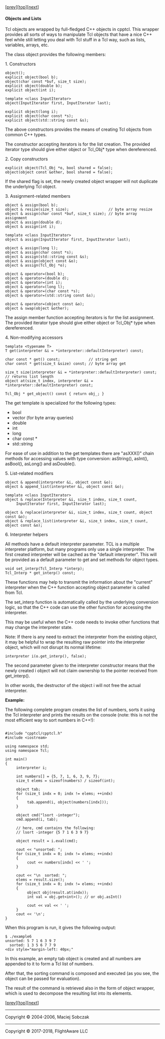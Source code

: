 [[prev](classes.md)][[top](index.md)][[next](callpolicies.md)]  

#### Objects and Lists

Tcl objects are wrapped by full-fledged C++ objects in cpptcl. This wrapper provides all sorts of ways to manipulate Tcl objects that have a nice C++ feel while still letting you deal with Tcl stuff in a Tcl way, such as lists, variables, arrays, etc.

The class object provides the following members:

1\. Constructors

```
object();  
explicit object(bool b);  
object(char const *buf, size_t size);  
explicit object(double b);  
explicit object(int i);  

template <class InputIterator>  
object(InputIterator first, InputIterator last);  

explicit object(long i);  
explicit object(char const *s);  
explicit object(std::string const &s);  
```

The above constructors provides the means of creating Tcl objects from common C++ types.

The constructor accepting iterators is for the list creation. The provided iterator type should give either object or Tcl_Obj* type when dereferenced.

2\. Copy constructors

```
explicit object(Tcl_Obj *o, bool shared = false);  
object(object const &other, bool shared = false);  
```

If the shared flag is set, the newly created object wrapper will not duplicate the underlying Tcl object.

3\. Assignment-related members

```
object & assign(bool b);  
object & resize(size_t size);                  // byte array resize  
object & assign(char const *buf, size_t size); // byte array assignment  
object & assign(double d);  
object & assign(int i);  

template <class InputIterator>  
object & assign(InputIterator first, InputIterator last);  

object & assign(long l);  
object & assign(char const *s);  
object & assign(std::string const &s);  
object & assign(object const &o);  
object & assign(Tcl_Obj *o);  
  
object & operator=(bool b);  
object & operator=(double d);  
object & operator=(int i);  
object & operator=(long l);  
object & operator=(char const *s);  
object & operator=(std::string const &s);  

object & operator=(object const &o);  
object & swap(object &other);  
```

The assign member function accepting iterators is for the list assignment. The provided iterator type should give either object or Tcl_Obj* type when dereferenced.  

4\. Non-modifying accessors

```
template <typename T>  
T get(interpreter &i = *interpreter::defaultInterpreter) const;  

char const * get() const;             // string get  
char const * get(size_t &size) const; // byte array get  

size_t size(interpreter &i = *interpreter::defaultInterpreter) const;  // returns list length  
object at(size_t index, interpreter &i = *interpreter::defaultInterpreter) const;  

Tcl_Obj * get_object() const { return obj_; }  
```

The get<T> template is specialized for the following types:  

*   bool
*   vector<char> (for byte array queries)
*   double
*   int
*   long
*   char const *
*   std::string  

For ease of use in addition to the get<T> templates there are "asXXX()" chain methods for accessing values with type conversion: asString(), asInt(), asBool(), asLong() and asDouble().  

5\. List-related modifiers  

```
object & append(interpreter &i, object const &o);  
object & append_list(interpreter &i, object const &o);  

template <class InputIterator>  
object & replace(Interpreter &i, size_t index, size_t count,  
     InputIterator first, InputIterator last);  

object & replace(interpreter &i, size_t index, size_t count, object const &o);  
object & replace_list(interpreter &i, size_t index, size_t count, object const &o);  
```

6\. Interpreter helpers  

All methods have a default interpreter parameter. TCL is a multiple interpreter platform, but many programs only use a single interpreter. The first created interpreter will be cached as the "default interpreter". This will be provided as a default parameter to get and set methods for object types.  

```
void set_interp(Tcl_Interp *interp);  
Tcl_Interp * get_interp() const;  
```

These functions may help to transmit the information about the "current" interpreter when the C++ function accepting object parameter is called from Tcl.

The set_interp function is automatically called by the underlying conversion logic, so that the C++ code can use the other function for accessing the interpreter.

This may be useful when the C++ code needs to invoke other functions that may change the interpreter state.

Note: If there is any need to extract the interpreter from the existing object, it may be helpful to wrap the resulting raw pointer into the interpreter object, which will not disrupt its normal lifetime:

```
interpreter i(o.get_interp(), false);  
```

The second parameter given to the interpreter constructor means that the newly created i object will not claim ownership to the pointer received from get_interp().

In other words, the destructor of the object i will not free the actual interpreter.

<span style="font-weight: bold;">Example:</span>  

The following complete program creates the list of numbers, sorts it using the Tcl interpreter and prints the results on the console (note: this is not the most efficient way to sort numbers in C++!):

```
  
#include "cpptcl/cpptcl.h"  
#include <iostream>  

using namespace std;  
using namespace Tcl;  

int main()  
{  
     interpreter i;  

     int numbers[] = {5, 7, 1, 6, 3, 9, 7};  
     size_t elems = sizeof(numbers) / sizeof(int);  

     object tab;  
     for (size_t indx = 0; indx != elems; ++indx)  
     {  
          tab.append(i, object(numbers[indx]));  
     }  

     object cmd("lsort -integer");  
     cmd.append(i, tab);  

     // here, cmd contains the following:  
     // lsort -integer {5 7 1 6 3 9 7}  

     object result = i.eval(cmd);  

     cout << "unsorted: ";  
     for (size_t indx = 0; indx != elems; ++indx)  
     {  
          cout << numbers[indx] << ' ';  
     }  

     cout << "\n  sorted: ";  
     elems = result.size();  
     for (size_t indx = 0; indx != elems; ++indx)  
     {  
          object obj(result.at(indx));  
          int val = obj.get<int>(); // or obj.asInt()  

          cout << val << ' ';  
     }  
     cout << '\n';  
}  
```

When this program is run, it gives the following output:  

```
$ ./example6  
unsorted: 5 7 1 6 3 9 7  
  sorted: 1 3 5 6 7 7 9  
<div style="margin-left: 40px;"  
```

In this example, an empty tab object is created and all numbers are appended to it to form a Tcl list of numbers.

After that, the sorting command is composed and executed (as you see, the object can be passed for evaluation).

The result of the command is retrieved also in the form of object wrapper, which is used to decompose the resulting list into its elements.

[[prev](classes.md)][[top](index.md)][[next](callpolicies.md)]  

* * *

Copyright © 2004-2006, Maciej Sobczak  

* * *

Copyright © 2017-2018, FlightAware LLC
